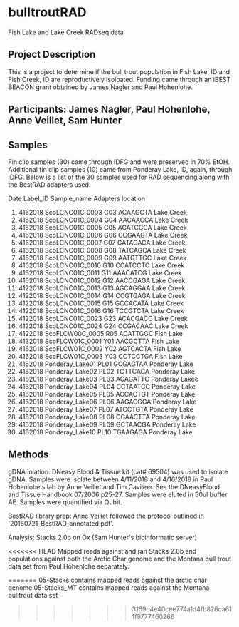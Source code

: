 # bulltroutRAD
Fish Lake and Lake Creek RADseq data

## Project Description
This is a project to determine if the bull trout population in Fish Lake, ID and Fish Creek, ID are reproductively isoloated.
Funding came through an iBEST BEACON grant obtained by James Nagler and Paul Hohenlohe. 

## Participants: James Nagler, Paul Hohenlohe, Anne Veillet, Sam Hunter

## Samples
Fin clip samples (30) came through IDFG and were preserved in 70% EtOH.
Additional fin clip samples (10) came from Ponderay Lake, ID, again, through IDFG. Below is a list of the 30 samples used for RAD sequencing along with the BestRAD adapters used.

Date	Label_ID	Sample_name	Adapters	location
1. 4162018	ScoLCNC01C_0003	G03	ACAAGCTA	Lake Creek
2. 4162018	ScoLCNC01C_0004	G04	AACAACCA	Lake Creek
3. 4162018	ScoLCNC01C_0005	G05	AGATCGCA	Lake Creek
4. 4162018	ScoLCNC01C_0006	G06	CCGAAGTA	Lake Creek
5. 4162018	ScoLCNC01C_0007	G07	GATAGACA	Lake Creek
6. 4162018	ScoLCNC01C_0008	G08	TATCAGCA	Lake Creek
7. 4162018	ScoLCNC01C_0009	G09	AATGTTGC	Lake Creek
8. 4162018	ScoLCNC01C_0010	G10	CCATCCTC	Lake Creek
9. 4162018	ScoLCNC01C_0011	G11	AAACATCG	Lake Creek
10. 4162018	ScoLCNC01C_0012	G12	AACCGAGA	Lake Creek
11. 4122018	ScoLCNC01C_0013	G13	AGCAGGAA	Lake Creek
12. 4122018	ScoLCNC01C_0014	G14	CCGTGAGA	Lake Creek
13. 4122018	ScoLCNC01C_0015	G15	GCCACATA	Lake Creek
14. 4122018	ScoLCNC01C_0016	G16	TCCGTCTA	Lake Creek
15. 4122018	ScoLCNC01C_0023	G23	ACACGACC	Lake Creek
16. 4122018	ScoLCNC01C_0024	G24	CCGACAAC	Lake Creek
17. 4122018	ScoFLCW00C_0005	R05	ACATTGGC	Fish Lake
18. 4132018	ScoFLCW01C_0001	Y01	AACGCTTA	Fish Lake
19. 4162018	ScoFLCW01C_0002	Y02	AGTCACTA	Fish Lake
20. 4162018	ScoFLCW01C_0003	Y03	CCTCCTGA	Fish Lake
21. 4162018	Ponderay_Lake01	PL01	GCGAGTAA	Ponderay Lake
22. 4162018	Ponderay_Lake02	PL02	TCTTCACA	Ponderay Lake
23. 4162018	Ponderay_Lake03	PL03	ACAGATTC	Ponderay Lakee
24. 4162018	Ponderay_Lake04	PL04	CCTAATCC	Ponderay Lake
25. 4162018	Ponderay_Lake05	PL05	ACCACTGT	Ponderay Lake
26. 4162018	Ponderay_Lake06	PL06	AAGACGGA	Ponderay Lake
27. 4162018	Ponderay_Lake07	PL07	ATCCTGTA	Ponderay Lake
28. 4162018	Ponderay_Lake08	PL08	CGAACTTA	Ponderay Lake
29. 4162018	Ponderay_Lake09	PL09	GCTAACGA	Ponderay Lake
30. 4162018	Ponderay_Lake10	PL10	TGAAGAGA	Ponderay Lake

## Methods

gDNA iolation: DNeasy Blood & Tissue kit (cat# 69504) was used to isolate gDNA. Samples were isolate between 4/11/2018 and 4/16/2018 in Paul Hohenlohe's lab by Anne Veillet and Tim Cavileer. See the DNeasyBlood and Tissue Handbook 07/2006 p25-27. Samples were eluted in 50ul buffer AE. Samples were quantified via Qubit.

BestRAD library prep: Anne Veillet followed the protocol outlined in '20160721_BestRAD_annotated.pdf'. 

Analysis: Stacks 2.0b on Ox (Sam Hunter's bioinformatic server)

<<<<<<< HEAD
Mapped reads against and ran  Stacks 2.0b and populations against both the Arctic Char genome and the Montana bull trout data set from Paul Hohenlohe separately.

=======
05-Stacks contains mapped reads against the arctic char genome
05-Stacks_MT contains mapped reads against the Montana bulltrout data set
>>>>>>> 3169c4e40cee774a1d4fb826ca611f9777460266
